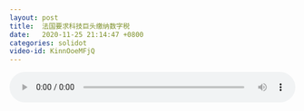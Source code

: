 ```yaml
---
layout: post
title:  法国要求科技巨头缴纳数字税
date:   2020-11-25 21:14:47 +0800
categories: solidot
video-id: KinnOoeMFjQ
---
```


<audio id="youtube" style="width: 100%;" video-id="KinnOoeMFjQ" controls></audio>

<script async type="text/javascript" src="/audio.js"></script>

